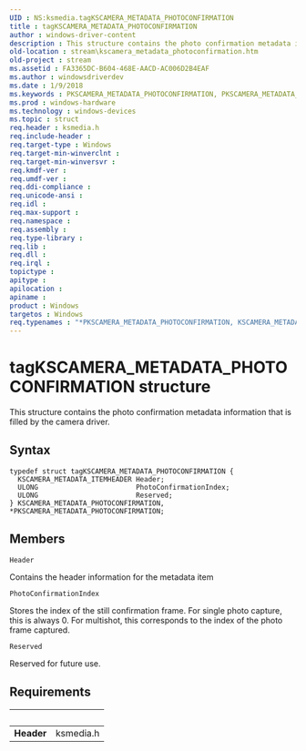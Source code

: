 ```yaml
---
UID : NS:ksmedia.tagKSCAMERA_METADATA_PHOTOCONFIRMATION
title : tagKSCAMERA_METADATA_PHOTOCONFIRMATION
author : windows-driver-content
description : This structure contains the photo confirmation metadata information that is filled by the camera driver.
old-location : stream\kscamera_metadata_photoconfirmation.htm
old-project : stream
ms.assetid : FA3365DC-B604-468E-AACD-AC006D2B4EAF
ms.author : windowsdriverdev
ms.date : 1/9/2018
ms.keywords : PKSCAMERA_METADATA_PHOTOCONFIRMATION, PKSCAMERA_METADATA_PHOTOCONFIRMATION structure pointer [Streaming Media Devices], KSCAMERA_METADATA_PHOTOCONFIRMATION structure [Streaming Media Devices], KSCAMERA_METADATA_PHOTOCONFIRMATION, ksmedia/PKSCAMERA_METADATA_PHOTOCONFIRMATION, *PKSCAMERA_METADATA_PHOTOCONFIRMATION, tagKSCAMERA_METADATA_PHOTOCONFIRMATION, ksmedia/KSCAMERA_METADATA_PHOTOCONFIRMATION, stream.kscamera_metadata_photoconfirmation
ms.prod : windows-hardware
ms.technology : windows-devices
ms.topic : struct
req.header : ksmedia.h
req.include-header : 
req.target-type : Windows
req.target-min-winverclnt : 
req.target-min-winversvr : 
req.kmdf-ver : 
req.umdf-ver : 
req.ddi-compliance : 
req.unicode-ansi : 
req.idl : 
req.max-support : 
req.namespace : 
req.assembly : 
req.type-library : 
req.lib : 
req.dll : 
req.irql : 
topictype : 
apitype : 
apilocation : 
apiname : 
product : Windows
targetos : Windows
req.typenames : "*PKSCAMERA_METADATA_PHOTOCONFIRMATION, KSCAMERA_METADATA_PHOTOCONFIRMATION"
---
```


# tagKSCAMERA_METADATA_PHOTOCONFIRMATION structure
This structure contains the photo confirmation metadata information that is filled by the camera driver.

## Syntax
````
typedef struct tagKSCAMERA_METADATA_PHOTOCONFIRMATION {
  KSCAMERA_METADATA_ITEMHEADER Header;
  ULONG                        PhotoConfirmationIndex;
  ULONG                        Reserved;
} KSCAMERA_METADATA_PHOTOCONFIRMATION, *PKSCAMERA_METADATA_PHOTOCONFIRMATION;
````

## Members


`Header`

Contains the header information for the metadata item

`PhotoConfirmationIndex`

Stores the index of the still confirmation frame. For single photo capture, this is always 0. For multishot, this corresponds to the index of the photo frame captured.

`Reserved`

Reserved for future use.


## Requirements
| &nbsp; | &nbsp; |
| ---- |:---- |
| **Header** | ksmedia.h |